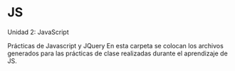 # JS
Unidad 2: JavaScript

Prácticas de Javascript y JQuery
En esta carpeta se colocan los archivos generados para las prácticas de clase realizadas durante el aprendizaje de JS.